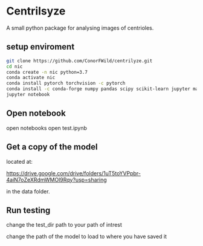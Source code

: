 # Centrilsyze

A small python package for analysing images of centrioles.

## setup enviroment
```bash
git clone https://github.com/ConorFWild/centrilyze.git
cd nic
conda create -n nic python=3.7
conda activate nic
conda install pytorch torchvision -c pytorch
conda install -c conda-forge numpy pandas scipy scikit-learn jupyter matplotlib hmmlearn
jupyter notebook
```

## Open notebook
open notebooks
open test.ipynb

## Get a copy of the model
located at:

https://drive.google.com/drive/folders/1uT5toYVPpbr-4aiN7oZeXRdmWMOl9Rqy?usp=sharing

in the data folder.

## Run testing
change the test_dir path to your path of intrest

change the path of the model to load to where you have saved it